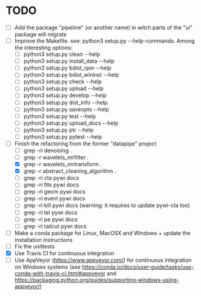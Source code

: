# TODO

- [ ] Add the package "pipeline" (or another name) in witch parts of the "ui" package will migrate
- [ ] Improve the Makefile. see: python3 setup.py --help-commands. Among the interesting options:
    - [ ] python3 setup.py clean --help
    - [ ] python3 setup.py install_data --help
    - [ ] python3 setup.py bdist_rpm --help
    - [ ] python3 setup.py bdist_wininst --help
    - [ ] python3 setup.py check --help
    - [ ] python3 setup.py upload --help
    - [ ] python3 setup.py develop --help
    - [ ] python3 setup.py dist_info --help
    - [ ] python3 setup.py saveopts --help
    - [ ] python3 setup.py test --help
    - [ ] python3 setup.py upload_docs --help
    - [ ] python3 setup.py ptr --help
    - [ ] python3 setup.py pytest --help
- [ ] Finish the refactoring from the former "datapipe" project
    - [ ] grep -ri denoising .
    - [ ] grep -r wavelets_mrfilter .
    - [x] grep -r wavelets_mrtransform .
    - [x] grep -r abstract_cleaning_algorithm .
    - [ ] grep -ri cta pywi docs
    - [ ] grep -ri fits pywi docs
    - [ ] grep -ri geom pywi docs
    - [ ] grep -ri event pywi docs
    - [ ] grep -ri kill pywi docs (warning: it requires to update pywi-cta too)
    - [ ] grep -ri tel pywi docs
    - [ ] grep -ri pe pywi docs
    - [ ] grep -ri tailcut pywi docs
- [ ] Make a conda package for Linux, MacOSX and Windows + update the installation instructions
- [ ] Fix the unittests
- [x] Use Travis CI for continuous integration
- [ ] Use AppVeyor (https://www.appveyor.com/) for continuous integration on
      Windows systems (see
      https://conda.io/docs/user-guide/tasks/use-conda-with-travis-ci.html#appveyor
      and https://packaging.python.org/guides/supporting-windows-using-appveyor/)
